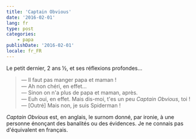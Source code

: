 ```yaml
---
title: 'Captain Obvious'
date: '2016-02-01'
lang: fr
type: post
categories:
    - papa
publishDate: '2016-02-01'
locale: fr_FR
---
```


Le petit dernier, 2 ans ½, et ses réflexions profondes…

> — Il faut pas manger papa et maman !  
> — Ah non chéri, en effet…  
> — Sinon on n'a plus de papa et maman, après.  
> — Euh oui, en effet. Mais dis-moi, t'es un peu <em lang="en">Captain Obvious</em>, toi !  
> — [Outré] Mais non, je suis Spiderman !

<em lang="en">Captain Obvious</em> est, en anglais, le surnom donné, par ironie, à une personne énonçant des banalités ou des évidences. Je ne connais pas d'équivalent en français.
